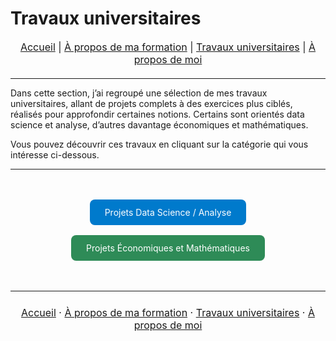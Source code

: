 # Travaux universitaires

<nav style="text-align:center; font-size:16px; margin-bottom:20px;">
  <a href="index.html">Accueil</a> |
  <a href="matieres.html">À propos de ma formation</a> |
  <a href="projets.html">Travaux universitaires</a> |
  <a href="cv.html">À propos de moi</a>
</nav>

---

Dans cette section, j’ai regroupé une sélection de mes travaux universitaires, allant de projets complets à des exercices plus ciblés, réalisés pour approfondir certaines notions. 
Certains sont orientés data science et analyse, d’autres davantage économiques et mathématiques.

Vous pouvez découvrir ces travaux en cliquant sur la catégorie qui vous intéresse ci-dessous.

---

<p style="text-align:center; margin:40px 0;">
  <a href="projets_data.html" 
     style="background-color:#007acc; color:white; padding:12px 24px; border-radius:8px; text-decoration:none; margin:8px; display:inline-block; transition:0.3s;">
     Projets Data Science / Analyse
  </a>
  <a href="projets_eco.html" 
     style="background-color:#2e8b57; color:white; padding:12px 24px; border-radius:8px; text-decoration:none; margin:8px; display:inline-block; transition:0.3s;">
     Projets Économiques et Mathématiques
  </a>
</p>

<div style="display:none">
<style>
a:hover {
  opacity: 0.85;
  transform: scale(1.03);
}
</style>
</div>



---

<p style="text-align:center; font-size:16px; margin:24px 0;">
  <a href="/index.html">Accueil</a> ·
  <a href="/matieres.html">À propos de ma formation</a> ·
  <a href="/projets.html">Travaux universitaires</a> ·
  <a href="/cv.html">À propos de moi</a>
</p>

